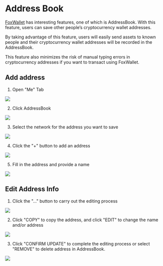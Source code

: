 # Address Book

[FoxWallet](https://foxwallet.com) has interesting features, one of which is AddressBook. With this feature, users can save other people’s cryptocurrency wallet addresses. 

By taking advantage of this feature, users will easily send assets to known people and their cryptocurrency wallet addresses will be recorded in the AddressBook. 

This feature also minimizes the risk of manual typing errors in cryptocurrency addresses if you want to transact using FoxWallet.

## Add address

1. Open "Me" Tab

![](../img/settings.webp)

2. Click AddressBook

![](../img/ab.webp)

3. Select the network for the address you want to save

![](../img/ab-network.webp)

4. Click the "+" button to add an address

![](../img/ab-add.webp)

5. Fill in the address and provide a name

![](../img/ab-fill.webp)

## Edit Address Info

1. Click the "..." button to carry out the editing process

![](../img/ab-edit.webp)

2. Click "COPY" to copy the address, and click "EDIT" to change the name and/or address

![](../img/ab-edit-1.webp)

3. Click "CONFIRM UPDATE" to complete the editing process or select "REMOVE" to delete address in AddressBook.

![](../img/ab-edit-2.webp)

